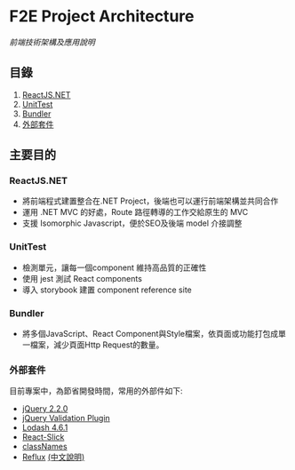 # F2E Project Architecture
*前端技術架構及應用說明*

## 目錄
1. [ReactJS.NET](reactjs.net/)
1. [UnitTest](unit_test/)
1. [Bundler](bundler/)
1. [外部套件](#外部套件)


## 主要目的
### ReactJS.NET
* 將前端程式建置整合在.NET Project，後端也可以運行前端架構並共同合作
* 運用 .NET MVC 的好處，Route 路徑轉導的工作交給原生的 MVC 
* 支援 Isomorphic Javascript，便於SEO及後端 model 介接調整

### UnitTest
* 檢測單元，讓每一個component 維持高品質的正確性
* 使用 jest 測試 React components
* 導入 storybook 建置 component reference site

### Bundler
* 將多個JavaScript、React Component與Style檔案，依頁面或功能打包成單一檔案，減少頁面Http Request的數量。

### 外部套件
目前專案中，為節省開發時間，常用的外部件如下:
* [jQuery 2.2.0](https://code.jquery.com/jquery/)
* [jQuery Validation Plugin](https://jqueryvalidation.org/)
* [Lodash 4.6.1](https://lodash.com/)
* [React-Slick](https://github.com/akiran/react-slick)
* [classNames](https://github.com/JedWatson/classnames)
* [Reflux](https://github.com/reflux/refluxjs) [(中文說明)](https://segmentfault.com/a/1190000002793786)